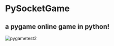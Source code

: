 # PySocketGame
## a pygame online game in python!
![pygametest2](https://user-images.githubusercontent.com/75538611/112833744-d43e8900-909f-11eb-9eca-ab3b8fdb5e34.gif)
